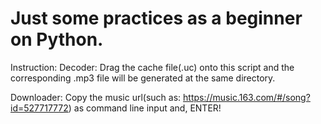# Just some practices as a beginner on Python.

Instruction:
Decoder:
Drag the cache file(.uc) onto this script and the corresponding .mp3 file will be generated at the same directory.

Downloader:
Copy the music url(such as: https://music.163.com/#/song?id=527717772) as command line input and, ENTER!
